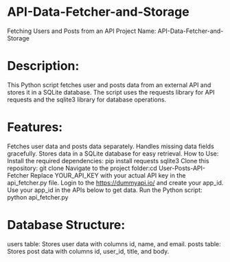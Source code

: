 # API-Data-Fetcher-and-Storage

Fetching Users and Posts from an API
Project Name: API-Data-Fetcher-and-Storage
# Description:
This Python script fetches user and posts data from an external API and stores it in a SQLite database. The script uses the requests library for API requests and the sqlite3 library for database operations.

# Features:
Fetches user data and posts data separately.
Handles missing data fields gracefully.
Stores data in a SQLite database for easy retrieval.
How to Use:
Install the required dependencies: pip install requests sqlite3
Clone this repository: git clone <repository-url>
Navigate to the project folder:cd User-Posts-API-Fetcher
Replace YOUR_API_KEY with your actual API key in the api_fetcher.py file.
Login to the https://dummyapi.io/ and create your app_id.
Use your app_id in the APIs below to get data.
Run the Python script:
python api_fetcher.py
# Database Structure:
users table: Stores user data with columns id, name, and email.
posts table: Stores post data with columns id, user_id, title, and body.
